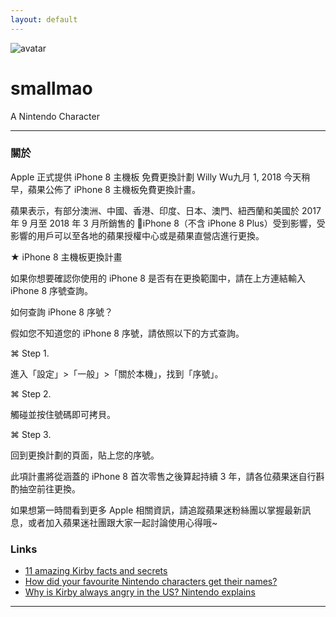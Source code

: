 ```yaml
---
layout: default
---
```


![avatar](avatar.jpg)

# smallmao

A Nintendo Character

- - -

### 關於

Apple 正式提供 iPhone 8 主機板 免費更換計劃
Willy Wu九月 1, 2018
今天稍早，蘋果公佈了 iPhone 8 主機板免費更換計畫。

蘋果表示，有部分澳洲、中國、香港、印度、日本、澳門、紐西蘭和美國於 2017 年 9 月至 2018 年 3 月所銷售的 iPhone 8（不含 iPhone 8 Plus）受到影響，受影響的用戶可以至各地的蘋果授權中心或是蘋果直營店進行更換。

★ iPhone 8 主機板更換計畫

如果你想要確認你使用的 iPhone 8 是否有在更換範圍中，請在上方連結輸入 iPhone 8 序號查詢。



如何查詢 iPhone 8 序號？

假如您不知道您的 iPhone 8 序號，請依照以下的方式查詢。

⌘ Step 1.

進入「設定」>「一般」>「關於本機」，找到「序號」。



⌘ Step 2.

觸碰並按住號碼即可拷貝。



⌘ Step 3.

回到更換計劃的頁面，貼上您的序號。



此項計畫將從涵蓋的 iPhone 8 首次零售之後算起持續 3 年，請各位蘋果迷自行斟酌抽空前往更換。

如果想第一時間看到更多 Apple 相關資訊，請追蹤蘋果迷粉絲團以掌握最新訊息，或者加入蘋果迷社團跟大家一起討論使用心得哦~

### Links

 * [11 amazing Kirby facts and secrets](http://www.officialnintendomagazine.co.uk/41729/11-amazing-kirby-facts-and-secrets/)
 * [How did your favourite Nintendo characters get their names?](http://www.officialnintendomagazine.co.uk/42153/how-did-mario-get-his-name-and-the-origins-of-your-favourite-nintendo-stars/?page=6)
 * [Why is Kirby always angry in the US? Nintendo explains](http://www.gamespot.com/articles/why-is-kirby-always-angry-in-the-us-nintendo-explains/1100-6419263/)

- - -
